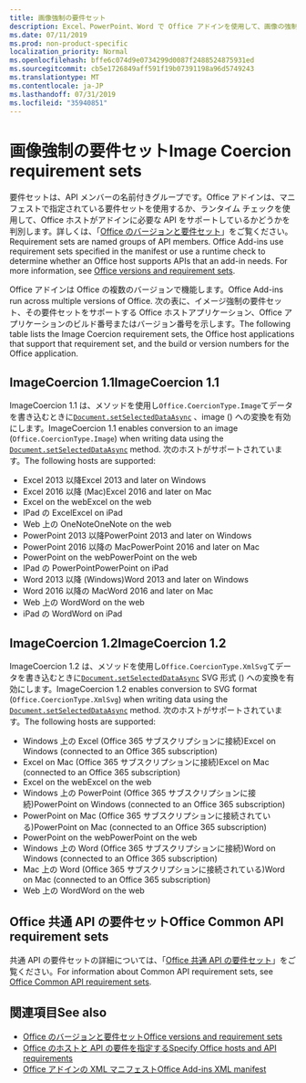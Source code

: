 ```yaml
---
title: 画像強制の要件セット
description: Excel、PowerPoint、Word で Office アドインを使用して、画像の強制型変換の要件セットをサポートします。
ms.date: 07/11/2019
ms.prod: non-product-specific
localization_priority: Normal
ms.openlocfilehash: bffe6c074d9e0734299d0087f2488524875931ed
ms.sourcegitcommit: cb5e1726849aff591f19b07391198a96d5749243
ms.translationtype: MT
ms.contentlocale: ja-JP
ms.lasthandoff: 07/31/2019
ms.locfileid: "35940851"
---
```

# <a name="image-coercion-requirement-sets"></a><span data-ttu-id="fc68a-103">画像強制の要件セット</span><span class="sxs-lookup"><span data-stu-id="fc68a-103">Image Coercion requirement sets</span></span>

<span data-ttu-id="fc68a-p101">要件セットは、API メンバーの名前付きグループです。Office アドインは、マニフェストで指定されている要件セットを使用するか、ランタイム チェックを使用して、Office ホストがアドインに必要な API をサポートしているかどうかを判別します。詳しくは、「[Office のバージョンと要件セット](/office/dev/add-ins/develop/office-versions-and-requirement-sets)」をご覧ください。</span><span class="sxs-lookup"><span data-stu-id="fc68a-p101">Requirement sets are named groups of API members. Office Add-ins use requirement sets specified in the manifest or use a runtime check to determine whether an Office host supports APIs that an add-in needs. For more information, see [Office versions and requirement sets](/office/dev/add-ins/develop/office-versions-and-requirement-sets).</span></span>

<span data-ttu-id="fc68a-107">Office アドインは Office の複数のバージョンで機能します。</span><span class="sxs-lookup"><span data-stu-id="fc68a-107">Office Add-ins run across multiple versions of Office.</span></span> <span data-ttu-id="fc68a-108">次の表に、イメージ強制の要件セット、その要件セットをサポートする Office ホストアプリケーション、Office アプリケーションのビルド番号またはバージョン番号を示します。</span><span class="sxs-lookup"><span data-stu-id="fc68a-108">The following table lists the Image Coercion requirement sets, the Office host applications that support that requirement set, and the build or version numbers for the Office application.</span></span>

## <a name="imagecoercion-11"></a><span data-ttu-id="fc68a-109">ImageCoercion 1.1</span><span class="sxs-lookup"><span data-stu-id="fc68a-109">ImageCoercion 1.1</span></span>

<span data-ttu-id="fc68a-110">ImageCoercion 1.1 は、メソッドを使用し`Office.CoercionType.Image`てデータを書き込むときに[`Document.setSelectedDataAsync`](/javascript/api/office/office.document#setselecteddataasync-data--options--callback-) 、image () への変換を有効にします。</span><span class="sxs-lookup"><span data-stu-id="fc68a-110">ImageCoercion 1.1 enables conversion to an image (`Office.CoercionType.Image`) when writing data using the [`Document.setSelectedDataAsync`](/javascript/api/office/office.document#setselecteddataasync-data--options--callback-) method.</span></span> <span data-ttu-id="fc68a-111">次のホストがサポートされています。</span><span class="sxs-lookup"><span data-stu-id="fc68a-111">The following hosts are supported:</span></span>

- <span data-ttu-id="fc68a-112">Excel 2013 以降</span><span class="sxs-lookup"><span data-stu-id="fc68a-112">Excel 2013 and later on Windows</span></span>
- <span data-ttu-id="fc68a-113">Excel 2016 以降 (Mac)</span><span class="sxs-lookup"><span data-stu-id="fc68a-113">Excel 2016 and later on Mac</span></span>
- <span data-ttu-id="fc68a-114">Excel on the web</span><span class="sxs-lookup"><span data-stu-id="fc68a-114">Excel on the web</span></span>
- <span data-ttu-id="fc68a-115">IPad の Excel</span><span class="sxs-lookup"><span data-stu-id="fc68a-115">Excel on iPad</span></span>
- <span data-ttu-id="fc68a-116">Web 上の OneNote</span><span class="sxs-lookup"><span data-stu-id="fc68a-116">OneNote on the web</span></span>
- <span data-ttu-id="fc68a-117">PowerPoint 2013 以降</span><span class="sxs-lookup"><span data-stu-id="fc68a-117">PowerPoint 2013 and later on Windows</span></span>
- <span data-ttu-id="fc68a-118">PowerPoint 2016 以降の Mac</span><span class="sxs-lookup"><span data-stu-id="fc68a-118">PowerPoint 2016 and later on Mac</span></span>
- <span data-ttu-id="fc68a-119">PowerPoint on the web</span><span class="sxs-lookup"><span data-stu-id="fc68a-119">PowerPoint on the web</span></span>
- <span data-ttu-id="fc68a-120">IPad の PowerPoint</span><span class="sxs-lookup"><span data-stu-id="fc68a-120">PowerPoint on iPad</span></span>
- <span data-ttu-id="fc68a-121">Word 2013 以降 (Windows)</span><span class="sxs-lookup"><span data-stu-id="fc68a-121">Word 2013 and later on Windows</span></span>
- <span data-ttu-id="fc68a-122">Word 2016 以降の Mac</span><span class="sxs-lookup"><span data-stu-id="fc68a-122">Word 2016 and later on Mac</span></span>
- <span data-ttu-id="fc68a-123">Web 上の Word</span><span class="sxs-lookup"><span data-stu-id="fc68a-123">Word on the web</span></span>
- <span data-ttu-id="fc68a-124">iPad の Word</span><span class="sxs-lookup"><span data-stu-id="fc68a-124">Word on iPad</span></span>

## <a name="imagecoercion-12"></a><span data-ttu-id="fc68a-125">ImageCoercion 1.2</span><span class="sxs-lookup"><span data-stu-id="fc68a-125">ImageCoercion 1.2</span></span>

<span data-ttu-id="fc68a-126">ImageCoercion 1.2 は、メソッドを使用し`Office.CoercionType.XmlSvg`てデータを書き込むときに[`Document.setSelectedDataAsync`](/javascript/api/office/office.document#setselecteddataasync-data--options--callback-) SVG 形式 () への変換を有効にします。</span><span class="sxs-lookup"><span data-stu-id="fc68a-126">ImageCoercion 1.2 enables conversion to SVG format (`Office.CoercionType.XmlSvg`) when writing data using the [`Document.setSelectedDataAsync`](/javascript/api/office/office.document#setselecteddataasync-data--options--callback-) method.</span></span> <span data-ttu-id="fc68a-127">次のホストがサポートされています。</span><span class="sxs-lookup"><span data-stu-id="fc68a-127">The following hosts are supported:</span></span>

- <span data-ttu-id="fc68a-128">Windows 上の Excel (Office 365 サブスクリプションに接続)</span><span class="sxs-lookup"><span data-stu-id="fc68a-128">Excel on Windows (connected to an Office 365 subscription)</span></span>
- <span data-ttu-id="fc68a-129">Excel on Mac (Office 365 サブスクリプションに接続)</span><span class="sxs-lookup"><span data-stu-id="fc68a-129">Excel on Mac (connected to an Office 365 subscription)</span></span>
- <span data-ttu-id="fc68a-130">Excel on the web</span><span class="sxs-lookup"><span data-stu-id="fc68a-130">Excel on the web</span></span>
- <span data-ttu-id="fc68a-131">Windows 上の PowerPoint (Office 365 サブスクリプションに接続)</span><span class="sxs-lookup"><span data-stu-id="fc68a-131">PowerPoint on Windows (connected to an Office 365 subscription)</span></span>
- <span data-ttu-id="fc68a-132">PowerPoint on Mac (Office 365 サブスクリプションに接続されている)</span><span class="sxs-lookup"><span data-stu-id="fc68a-132">PowerPoint on Mac (connected to an Office 365 subscription)</span></span>
- <span data-ttu-id="fc68a-133">PowerPoint on the web</span><span class="sxs-lookup"><span data-stu-id="fc68a-133">PowerPoint on the web</span></span>
- <span data-ttu-id="fc68a-134">Windows 上の Word (Office 365 サブスクリプションに接続)</span><span class="sxs-lookup"><span data-stu-id="fc68a-134">Word on Windows (connected to an Office 365 subscription)</span></span>
- <span data-ttu-id="fc68a-135">Mac 上の Word (Office 365 サブスクリプションに接続されている)</span><span class="sxs-lookup"><span data-stu-id="fc68a-135">Word on Mac (connected to an Office 365 subscription)</span></span>
- <span data-ttu-id="fc68a-136">Web 上の Word</span><span class="sxs-lookup"><span data-stu-id="fc68a-136">Word on the web</span></span>

## <a name="office-common-api-requirement-sets"></a><span data-ttu-id="fc68a-137">Office 共通 API の要件セット</span><span class="sxs-lookup"><span data-stu-id="fc68a-137">Office Common API requirement sets</span></span>

<span data-ttu-id="fc68a-138">共通 API の要件セットの詳細については、「[Office 共通 API の要件セット](office-add-in-requirement-sets.md)」をご覧ください。</span><span class="sxs-lookup"><span data-stu-id="fc68a-138">For information about Common API requirement sets, see [Office Common API requirement sets](office-add-in-requirement-sets.md).</span></span>

## <a name="see-also"></a><span data-ttu-id="fc68a-139">関連項目</span><span class="sxs-lookup"><span data-stu-id="fc68a-139">See also</span></span>

- [<span data-ttu-id="fc68a-140">Office のバージョンと要件セット</span><span class="sxs-lookup"><span data-stu-id="fc68a-140">Office versions and requirement sets</span></span>](/office/dev/add-ins/develop/office-versions-and-requirement-sets)
- [<span data-ttu-id="fc68a-141">Office のホストと API の要件を指定する</span><span class="sxs-lookup"><span data-stu-id="fc68a-141">Specify Office hosts and API requirements</span></span>](/office/dev/add-ins/develop/specify-office-hosts-and-api-requirements)
- [<span data-ttu-id="fc68a-142">Office アドインの XML マニフェスト</span><span class="sxs-lookup"><span data-stu-id="fc68a-142">Office Add-ins XML manifest</span></span>](/office/dev/add-ins/develop/add-in-manifests)
